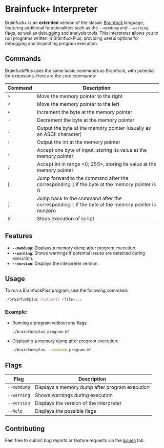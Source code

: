 # Brainfuck+ Interpreter

Brainfuck+ is an **extended** version of the classic [Brainfuck](https://en.wikipedia.org/wiki/Brainfuck) language,  
featuring additional functionalities such as the `--memdump` and `--warning` flags, as well as debugging and analysis tools. This interpreter allows you to run programs written in BrainfuckPlus, providing useful options for debugging and inspecting program execution.

## Commands

BrainfuckPlus uses the same basic commands as Brainfuck, with potential for extensions. Here are the core commands:

| Command | Description                                                                       |
|---------|-----------------------------------------------------------------------------------|
| `>`     | Move the memory pointer to the right                                              |
| `<`     | Move the memory pointer to the left                                               |
| `+`     | Increment the byte at the memory pointer                                          |
| `-`     | Decrement the byte at the memory pointer                                          |
| `.`     | Output the byte at the memory pointer (usually as an ASCII character)             |
| `:`     | Output the int at the memory pointer                                              |
| `,`     | Accept one byte of input, storing its value at the memory pointer                 |
| `;`     | Accept int in range <0; 255>, storing its value at the memory pointer             |
| `[`     | Jump forward to the command after the corresponding `]` if the byte at the memory pointer is 0 |
| `]`     | Jump back to the command after the corresponding `[` if the byte at the memory pointer is nonzero |
| `$`     | Stops execution of script                                                         |

## Features

- **`--memdump`**: Displays a memory dump after program execution.
- **`--warning`**: Shows warnings if potential issues are detected during execution.
- **`--version`**: Displays the interpreter version.

## Usage

To run a BrainfuckPlus program, use the following command:
```bash
./brainfuckplus [options] <file>...
```

### Example:

- Running a program without any flags:
  ```bash
  ./brainfuckplus program.bf
  ```

- Displaying a memory dump after program execution:
  ```bash
  ./brainfuckplus --memdump program.bf
  ```

## Flags

| Flag          | Description                                                             |
|---------------|-------------------------------------------------------------------------|
| `--memdump`   | Displays a memory dump after program execution                          |
| `--warning`   | Shows warnings during execution                                         |
| `--version`   | Displays the version of the interpreter                                 |
| `--help`      | Displays the possible flags                                             |

## Contributing

Feel free to submit bug reports or feature requests via the [Issues](https://github.com/Moderrek/brainfuckplus/issues) tab.
